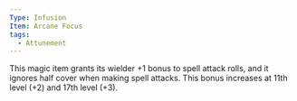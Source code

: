 ```yaml
---
Type: Infusion
Item: Arcane Focus
tags:
  - Attunement
---
```

This magic item grants its wielder +1 bonus to spell attack rolls, and it ignores half cover when making spell attacks. This bonus increases at 11th level (+2) and 17th level (+3).